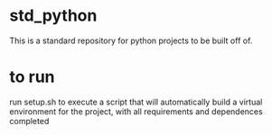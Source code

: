 # std_python
This is a standard repository for python projects to be built off of.

# to run
run setup.sh to execute a script that will automatically build a virtual environment for the project, with all requirements and dependences completed
